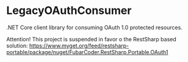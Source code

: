 # LegacyOAuthConsumer
.NET Core client library for consuming OAuth 1.0 protected resources.

Attention!
This project is suspended in favor o the RestSharp based solution:
https://www.myget.org/feed/restsharp-portable/package/nuget/FubarCoder.RestSharp.Portable.OAuth1 
